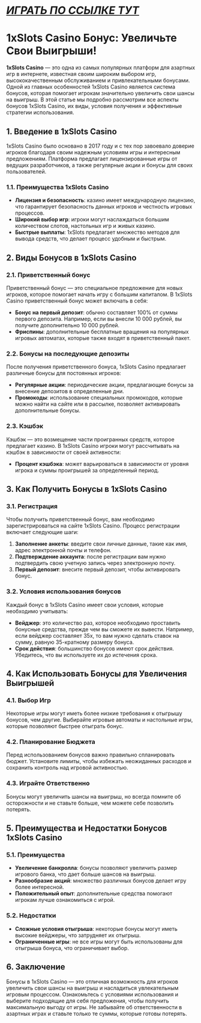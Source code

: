 # [***<u>ИГРАТЬ ПО ССЫЛКЕ ТУТ</u>***](https://brandplay.link/J2ZbqMPZ)

# 1xSlots Casino Бонус: Увеличьте Свои Выигрыши!

**1xSlots Casino** — это одна из самых популярных платформ для азартных игр в интернете, известная своим широким выбором игр, высококачественным обслуживанием и привлекательными бонусами. Одной из главных особенностей 1xSlots Casino является система бонусов, которая помогает игрокам значительно увеличить свои шансы на выигрыш. В этой статье мы подробно рассмотрим все аспекты бонусов 1xSlots Casino, их виды, условия получения и эффективные стратегии использования.

## 1. Введение в 1xSlots Casino

1xSlots Casino было основано в 2017 году и с тех пор завоевало доверие игроков благодаря своим надежным условиям игры и интересным предложениям. Платформа предлагает лицензированные игры от ведущих разработчиков, а также регулярные акции и бонусы для своих пользователей.

### 1.1. Преимущества 1xSlots Casino

* **Лицензия и безопасность**: казино имеет международную лицензию, что гарантирует безопасность данных игроков и честность игровых процессов.
* **Широкий выбор игр**: игроки могут наслаждаться большим количеством слотов, настольных игр и живых казино.
* **Быстрые выплаты**: 1xSlots предлагает множество методов для вывода средств, что делает процесс удобным и быстрым.

## 2. Виды Бонусов в 1xSlots Casino

### 2.1. Приветственный бонус

Приветственный бонус — это специальное предложение для новых игроков, которое помогает начать игру с большим капиталом. В 1xSlots Casino приветственный бонус может включать в себя:

* **Бонус на первый депозит**: обычно составляет 100% от суммы первого депозита. Например, если вы внесли 10 000 рублей, вы получите дополнительно 10 000 рублей.
* **Фриспины**: дополнительные бесплатные вращения на популярных игровых автоматах, которые также входят в приветственный пакет.

### 2.2. Бонусы на последующие депозиты

После получения приветственного бонуса, 1xSlots Casino предлагает различные бонусы для постоянных игроков:

* **Регулярные акции**: периодические акции, предлагающие бонусы за внесение депозитов в определенные дни.
* **Промокоды**: использование специальных промокодов, которые можно найти на сайте или в рассылке, позволяет активировать дополнительные бонусы.

### 2.3. Кэшбэк

Кэшбэк — это возмещение части проигранных средств, которое предлагает казино. В 1xSlots Casino игроки могут рассчитывать на кэшбэк в зависимости от своей активности:

* **Процент кэшбэка**: может варьироваться в зависимости от уровня игрока и суммы проигрышей за определенный период.

## 3. Как Получить Бонусы в 1xSlots Casino

### 3.1. Регистрация

Чтобы получить приветственный бонус, вам необходимо зарегистрироваться на сайте 1xSlots Casino. Процесс регистрации включает следующие шаги:

1. **Заполнение анкеты**: введите свои личные данные, такие как имя, адрес электронной почты и телефон.
2. **Подтверждение аккаунта**: после регистрации вам нужно подтвердить свою учетную запись через электронную почту.
3. **Первый депозит**: внесите первый депозит, чтобы активировать бонус.

### 3.2. Условия использования бонусов

Каждый бонус в 1xSlots Casino имеет свои условия, которые необходимо учитывать:

* **Вейджер**: это количество раз, которое необходимо проставить бонусные средства, прежде чем вы сможете их вывести. Например, если вейджер составляет 35x, то вам нужно сделать ставок на сумму, равную 35-кратному размеру бонуса.
* **Срок действия**: большинство бонусов имеют срок действия. Убедитесь, что вы используете их до истечения срока.

## 4. Как Использовать Бонусы для Увеличения Выигрышей

### 4.1. Выбор Игр

Некоторые игры могут иметь более низкие требования к отыгрышу бонусов, чем другие. Выбирайте игровые автоматы и настольные игры, которые позволяют быстрее отыграть бонус.

### 4.2. Планирование Бюджета

Перед использованием бонусов важно правильно спланировать бюджет. Установите лимиты, чтобы избежать неожиданных расходов и сохранить контроль над игровой активностью.

### 4.3. Играйте Ответственно

Бонусы могут увеличить шансы на выигрыш, но всегда помните об осторожности и не ставьте больше, чем можете себе позволить потерять.

## 5. Преимущества и Недостатки Бонусов 1xSlots Casino

### 5.1. Преимущества

* **Увеличение банкролла**: бонусы позволяют увеличить размер игрового банка, что дает больше шансов на выигрыш.
* **Разнообразие акций**: множество различных бонусов делает игру более интересной.
* **Положительный опыт**: дополнительные средства помогают игрокам лучше ознакомиться с игрой.

### 5.2. Недостатки

* **Сложные условия отыгрыша**: некоторые бонусы могут иметь высокие вейджеры, что затрудняет их отыгрыш.
* **Ограниченные игры**: не все игры могут быть использованы для отыгрыша бонуса, что ограничивает выбор.

## 6. Заключение

Бонусы в 1xSlots Casino — это отличная возможность для игроков увеличить свои шансы на выигрыш и насладиться увлекательным игровым процессом. Ознакомьтесь с условиями использования и выберите подходящие для себя предложения, чтобы получить максимальную выгоду от игры. Не забывайте об ответственности в азартных играх и ставьте только те суммы, которые готовы потерять.
